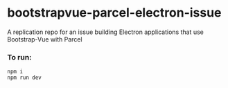 # bootstrapvue-parcel-electron-issue
A replication repo for an issue building Electron applications that use Bootstrap-Vue with Parcel


### To run:
    npm i
    npm run dev
